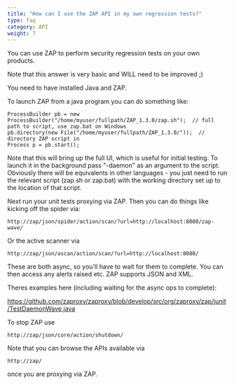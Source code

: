 ```yaml
---
title: "How can I use the ZAP API in my own regression tests?"
type: faq
category: API
weight: 7
---
```



You can use ZAP to perform security regression tests on your own products.

Note that this answer is very basic and WILL need to be improved ;)

You need to have installed Java and ZAP.

To launch ZAP from a java program you can do something like:

    
    
    ProcessBuilder pb = new ProcessBuilder("/home/myuser/fullpath/ZAP_1.3.0/zap.sh");  // full path to script, use zap.bat on Windows
    pb.directory(new File("/home/myuser/fullpath/ZAP_1.3.0/"));  // directory ZAP script in
    Process p = pb.start();
    

Note that this will bring up the full UI, which is useful for initial testing.
To launch it in the background pass "-daemon" as an argument to the script.
Obviously there will be equivalents in other languages - you just need to run
the relevant script (zap.sh or zap.bat) with the working directory set up to
the location of that script.

Next run your unit tests proxying via ZAP. Then you can do things like kicking
off the spider via:

    
    
    http://zap/json/spider/action/scan/?url=http://localhost:8080/zap-wave/
    

Or the active scanner via

    
    
    http://zap/json/ascan/action/scan/?url=http://localhost:8080/
    

These are both async, so you'll have to wait for them to complete. You can
then access any alerts raised etc. ZAP supports JSON and XML.

Theres examples here (including waiting for the async ops to complete):

<https://github.com/zaproxy/zaproxy/blob/develop/src/org/zaproxy/zap/junit/TestDaemonWave.java>

To stop ZAP use

    
    
    http://zap/json/core/action/shutdown/
    

Note that you can browse the APIs available via

    
    
    http://zap/
    

once you are proxying via ZAP.

